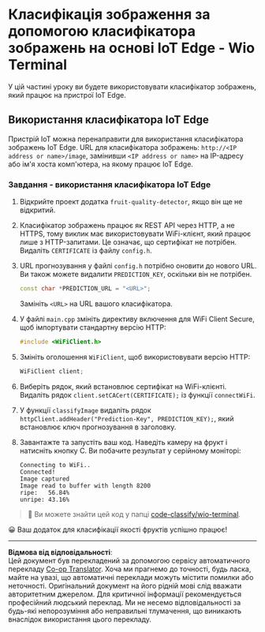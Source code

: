 <!--
CO_OP_TRANSLATOR_METADATA:
{
  "original_hash": "48ac21ec80329c930db7b84bd6b592ec",
  "translation_date": "2025-08-28T16:04:18+00:00",
  "source_file": "4-manufacturing/lessons/3-run-fruit-detector-edge/wio-terminal.md",
  "language_code": "uk"
}
-->
# Класифікація зображення за допомогою класифікатора зображень на основі IoT Edge - Wio Terminal

У цій частині уроку ви будете використовувати класифікатор зображень, який працює на пристрої IoT Edge.

## Використання класифікатора IoT Edge

Пристрій IoT можна перенаправити для використання класифікатора зображень IoT Edge. URL для класифікатора зображень: `http://<IP address or name>/image`, замінивши `<IP address or name>` на IP-адресу або ім'я хоста комп'ютера, на якому працює IoT Edge.

### Завдання - використання класифікатора IoT Edge

1. Відкрийте проект додатка `fruit-quality-detector`, якщо він ще не відкритий.

1. Класифікатор зображень працює як REST API через HTTP, а не HTTPS, тому виклик має використовувати WiFi-клієнт, який працює лише з HTTP-запитами. Це означає, що сертифікат не потрібен. Видаліть `CERTIFICATE` із файлу `config.h`.

1. URL прогнозування у файлі `config.h` потрібно оновити до нового URL. Ви також можете видалити `PREDICTION_KEY`, оскільки він не потрібен.

    ```cpp
    const char *PREDICTION_URL = "<URL>";
    ```

    Замініть `<URL>` на URL вашого класифікатора.

1. У файлі `main.cpp` змініть директиву включення для WiFi Client Secure, щоб імпортувати стандартну версію HTTP:

    ```cpp
    #include <WiFiClient.h>
    ```

1. Змініть оголошення `WiFiClient`, щоб використовувати версію HTTP:

    ```cpp
    WiFiClient client;
    ```

1. Виберіть рядок, який встановлює сертифікат на WiFi-клієнті. Видаліть рядок `client.setCACert(CERTIFICATE);` із функції `connectWiFi`.

1. У функції `classifyImage` видаліть рядок `httpClient.addHeader("Prediction-Key", PREDICTION_KEY);`, який встановлює ключ прогнозування в заголовку.

1. Завантажте та запустіть ваш код. Наведіть камеру на фрукт і натисніть кнопку C. Ви побачите результат у серійному моніторі:

    ```output
    Connecting to WiFi..
    Connected!
    Image captured
    Image read to buffer with length 8200
    ripe:   56.84%
    unripe: 43.16%
    ```

> 💁 Ви можете знайти цей код у папці [code-classify/wio-terminal](../../../../../4-manufacturing/lessons/3-run-fruit-detector-edge/code-classify/wio-terminal).

😀 Ваш додаток для класифікації якості фруктів успішно працює!

---

**Відмова від відповідальності**:  
Цей документ був перекладений за допомогою сервісу автоматичного перекладу [Co-op Translator](https://github.com/Azure/co-op-translator). Хоча ми прагнемо до точності, будь ласка, майте на увазі, що автоматичні переклади можуть містити помилки або неточності. Оригінальний документ на його рідній мові слід вважати авторитетним джерелом. Для критичної інформації рекомендується професійний людський переклад. Ми не несемо відповідальності за будь-які непорозуміння або неправильні тлумачення, що виникають внаслідок використання цього перекладу.